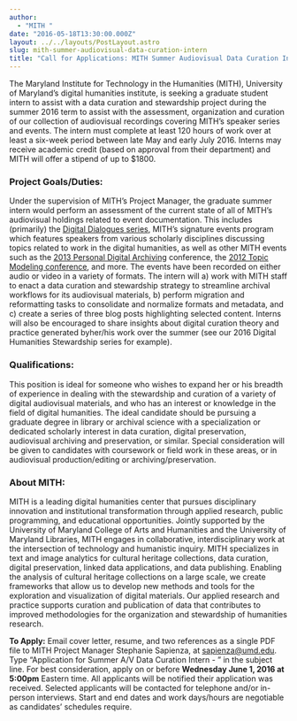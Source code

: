 ```yaml
---
author:
  - "MITH "
date: "2016-05-18T13:30:00.000Z"
layout: ../../layouts/PostLayout.astro
slug: mith-summer-audiovisual-data-curation-intern
title: "Call for Applications: MITH Summer Audiovisual Data Curation Intern"
---
```


The Maryland Institute for Technology in the Humanities (MITH), University of Maryland’s digital humanities institute, is seeking a graduate student intern to assist with a data curation and stewardship project during the summer 2016 term to assist with the assessment, organization and curation of our collection of audiovisual recordings covering MITH’s speaker series and events. The intern must complete at least 120 hours of work over at least a six-week period between late May and early July 2016. Interns may receive academic credit (based on approval from their department) and MITH will offer a stipend of up to \$1800.

### Project Goals/Duties:

Under the supervision of MITH’s Project Manager, the graduate summer intern would perform an assessment of the current state of all of MITH’s audiovisual holdings related to event documentation. This includes (primarily) the [Digital Dialogues series](http://mith.umd.edu/digital-dialogues/), MITH’s signature events program which features speakers from various scholarly disciplines discussing topics related to work in the digital humanities, as well as other MITH events such as the [2013 Personal Digital Archiving](http://mith.umd.edu/research/pda-2013/) conference, the [2012 Topic Modeling conference](http://mith.umd.edu/research/topic-modeling/), and more. The events have been recorded on either audio or video in a variety of formats. The intern will a) work with MITH staff to enact a data curation and stewardship strategy to streamline archival workflows for its audiovisual materials, b) perform migration and reformatting tasks to consolidate and normalize formats and metadata, and c) create a series of three blog posts highlighting selected content. Interns will also be encouraged to share insights about digital curation theory and practice generated byher/his work over the summer (see our 2016 Digital Humanities Stewardship series for example).

### Qualifications:

This position is ideal for someone who wishes to expand her or his breadth of experience in dealing with the stewardship and curation of a variety of digital audiovisual materials, and who has an interest or knowledge in the field of digital humanities. The ideal candidate should be pursuing a graduate degree in library or archival science with a specialization or dedicated scholarly interest in data curation, digital preservation, audiovisual archiving and preservation, or similar. Special consideration will be given to candidates with coursework or field work in these areas, or in audiovisual production/editing or archiving/preservation.

### About MITH:

MITH is a leading digital humanities center that pursues disciplinary innovation and institutional transformation through applied research, public programming, and educational opportunities. Jointly supported by the University of Maryland College of Arts and Humanities and the University of Maryland Libraries, MITH engages in collaborative, interdisciplinary work at the intersection of technology and humanistic inquiry. MITH specializes in text and image analytics for cultural heritage collections, data curation, digital preservation, linked data applications, and data publishing. Enabling the analysis of cultural heritage collections on a large scale, we create frameworks that allow us to develop new methods and tools for the exploration and visualization of digital materials. Our applied research and practice supports curation and publication of data that contributes to improved methodologies for the organization and stewardship of humanities research.

**To Apply:** Email cover letter, resume, and two references as a single PDF file to MITH Project Manager Stephanie Sapienza, at [sapienza@umd.edu](mailto:sapienza@umd.edu). Type “Application for Summer A/V Data Curation Intern - ” in the subject line. For best consideration, apply on or before **Wednesday June 1, 2016 at 5:00pm** Eastern time. All applicants will be notified their application was received. Selected applicants will be contacted for telephone and/or in-person interviews. Start and end dates and work days/hours are negotiable as candidates’ schedules require.
